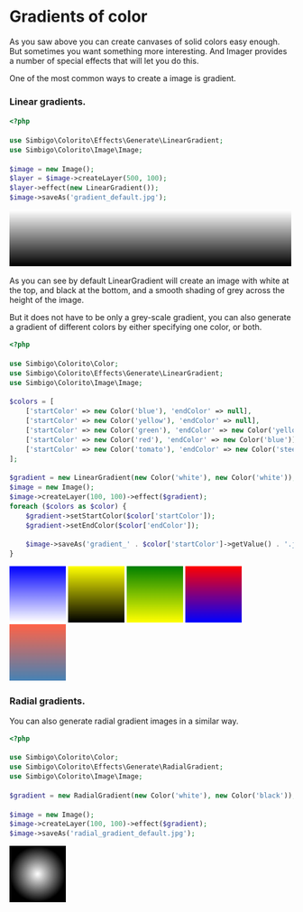 # Gradients of color


As you saw above you can create canvases of solid colors easy enough. But sometimes you want something more interesting. And Imager provides a number of special effects that will let you do this.

One of the most common ways to create a image is gradient. 

### Linear gradients.

```php
<?php

use Simbigo\Colorito\Effects\Generate\LinearGradient;
use Simbigo\Colorito\Image\Image;

$image = new Image();
$layer = $image->createLayer(500, 100);
$layer->effect(new LinearGradient());
$image->saveAs('gradient_default.jpg');
```

![gradient_default.jpg](/assets/resources/colorito/canvas-creation/gradient_default.jpg)

As you can see by default LinearGradient will create an image with white at the top, and black at the bottom, and a smooth shading of grey across the height of the image.

But it does not have to be only a grey-scale gradient, you can also generate a gradient of different colors by either specifying one color, or both. 

```php
<?php

use Simbigo\Colorito\Color;
use Simbigo\Colorito\Effects\Generate\LinearGradient;
use Simbigo\Colorito\Image\Image;

$colors = [
    ['startColor' => new Color('blue'), 'endColor' => null],
    ['startColor' => new Color('yellow'), 'endColor' => null],
    ['startColor' => new Color('green'), 'endColor' => new Color('yellow')],
    ['startColor' => new Color('red'), 'endColor' => new Color('blue')],
    ['startColor' => new Color('tomato'), 'endColor' => new Color('steelblue')],
];

$gradient = new LinearGradient(new Color('white'), new Color('white'));
$image = new Image();
$image->createLayer(100, 100)->effect($gradient);
foreach ($colors as $color) {
    $gradient->setStartColor($color['startColor']);
    $gradient->setEndColor($color['endColor']);

    $image->saveAs('gradient_' . $color['startColor']->getValue() . '.jpg');
}
```

![gradient_default.jpg](/assets/resources/colorito/canvas-creation/gradient_blue-white.jpg)
![gradient_default.jpg](/assets/resources/colorito/canvas-creation/gradient_yellow-black.jpg)
![gradient_default.jpg](/assets/resources/colorito/canvas-creation/gradient_green-yellow.jpg)
![gradient_default.jpg](/assets/resources/colorito/canvas-creation/gradient_red-blue.jpg)
![gradient_default.jpg](/assets/resources/colorito/canvas-creation/gradient_tomato-steelblue.jpg)


### Radial gradients.

You can also generate radial gradient images in a similar way. 

```php
<?php

use Simbigo\Colorito\Color;
use Simbigo\Colorito\Effects\Generate\RadialGradient;
use Simbigo\Colorito\Image\Image;

$gradient = new RadialGradient(new Color('white'), new Color('black'));

$image = new Image();
$image->createLayer(100, 100)->effect($gradient);
$image->saveAs('radial_gradient_default.jpg');
```

![gradient_default.jpg](/assets/resources/colorito/canvas-creation/radial_gradient_default.jpg)